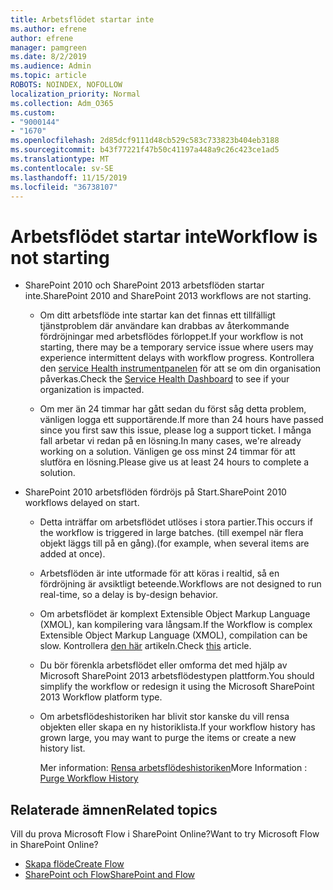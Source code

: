 ```yaml
---
title: Arbetsflödet startar inte
ms.author: efrene
author: efrene
manager: pamgreen
ms.date: 8/2/2019
ms.audience: Admin
ms.topic: article
ROBOTS: NOINDEX, NOFOLLOW
localization_priority: Normal
ms.collection: Adm_O365
ms.custom:
- "9000144"
- "1670"
ms.openlocfilehash: 2d85dcf9111d48cb529c583c733823b404eb3188
ms.sourcegitcommit: b43f77221f47b50c41197a448a9c26c423ce1ad5
ms.translationtype: MT
ms.contentlocale: sv-SE
ms.lasthandoff: 11/15/2019
ms.locfileid: "36738107"
---
```

# <a name="workflow-is-not-starting"></a><span data-ttu-id="ef9d9-102">Arbetsflödet startar inte</span><span class="sxs-lookup"><span data-stu-id="ef9d9-102">Workflow is not starting</span></span>

- <span data-ttu-id="ef9d9-103">SharePoint 2010 och SharePoint 2013 arbetsflöden startar inte.</span><span class="sxs-lookup"><span data-stu-id="ef9d9-103">SharePoint 2010 and SharePoint 2013 workflows are not starting.</span></span>

    - <span data-ttu-id="ef9d9-104">Om ditt arbetsflöde inte startar kan det finnas ett tillfälligt tjänstproblem där användare kan drabbas av återkommande fördröjningar med arbetsflödes förloppet.</span><span class="sxs-lookup"><span data-stu-id="ef9d9-104">If your workflow is not starting, there may be a temporary service issue where users may experience intermittent delays with workflow progress.</span></span> <span data-ttu-id="ef9d9-105">Kontrollera den [service Health instrumentpanelen](https:/admin.microsoft.com/AdminPortal/Home#/servicehealth) för att se om din organisation påverkas.</span><span class="sxs-lookup"><span data-stu-id="ef9d9-105">Check the [Service Health Dashboard](https:/admin.microsoft.com/AdminPortal/Home#/servicehealth) to see if your organization is impacted.</span></span>

    - <span data-ttu-id="ef9d9-106">Om mer än 24 timmar har gått sedan du först såg detta problem, vänligen logga ett supportärende.</span><span class="sxs-lookup"><span data-stu-id="ef9d9-106">If more than 24 hours have passed since you first saw this issue, please log a support ticket.</span></span> <span data-ttu-id="ef9d9-107">I många fall arbetar vi redan på en lösning.</span><span class="sxs-lookup"><span data-stu-id="ef9d9-107">In many cases, we're already working on a solution.</span></span> <span data-ttu-id="ef9d9-108">Vänligen ge oss minst 24 timmar för att slutföra en lösning.</span><span class="sxs-lookup"><span data-stu-id="ef9d9-108">Please give us at least 24 hours to complete a solution.</span></span>

- <span data-ttu-id="ef9d9-109">SharePoint 2010 arbetsflöden fördröjs på Start.</span><span class="sxs-lookup"><span data-stu-id="ef9d9-109">SharePoint 2010 workflows delayed on start.</span></span>

    - <span data-ttu-id="ef9d9-110">Detta inträffar om arbetsflödet utlöses i stora partier.</span><span class="sxs-lookup"><span data-stu-id="ef9d9-110">This occurs if the workflow is triggered in large batches.</span></span> <span data-ttu-id="ef9d9-111">(till exempel när flera objekt läggs till på en gång).</span><span class="sxs-lookup"><span data-stu-id="ef9d9-111">(for example, when several items are added at once).</span></span>

    - <span data-ttu-id="ef9d9-112">Arbetsflöden är inte utformade för att köras i realtid, så en fördröjning är avsiktligt beteende.</span><span class="sxs-lookup"><span data-stu-id="ef9d9-112">Workflows are not designed to run real-time, so a delay is by-design behavior.</span></span>

   -  <span data-ttu-id="ef9d9-113">Om arbetsflödet är komplext Extensible Object Markup Language (XMOL), kan kompilering vara långsam.</span><span class="sxs-lookup"><span data-stu-id="ef9d9-113">If the Workflow is complex Extensible Object Markup Language (XMOL), compilation can be slow.</span></span> <span data-ttu-id="ef9d9-114">Kontrollera [den här](https://support.microsoft.com//kb/3043697) artikeln.</span><span class="sxs-lookup"><span data-stu-id="ef9d9-114">Check [this](https://support.microsoft.com//kb/3043697) article.</span></span>

    - <span data-ttu-id="ef9d9-115">Du bör förenkla arbetsflödet eller omforma det med hjälp av Microsoft SharePoint 2013 arbetsflödestypen plattform.</span><span class="sxs-lookup"><span data-stu-id="ef9d9-115">You should simplify the workflow or redesign it using the Microsoft SharePoint 2013 Workflow platform type.</span></span>

    - <span data-ttu-id="ef9d9-116">Om arbetsflödeshistoriken har blivit stor kanske du vill rensa objekten eller skapa en ny historiklista.</span><span class="sxs-lookup"><span data-stu-id="ef9d9-116">If your workflow history has grown large, you may want to purge the items or create a new history list.</span></span>

        <span data-ttu-id="ef9d9-117">Mer information: [Rensa arbetsflödeshistoriken](https://blogs.technet.microsoft.com/marj/2015/08/07/sharepoint-2010-workflows-best-practice-purge-workflow-history-list-items/)</span><span class="sxs-lookup"><span data-stu-id="ef9d9-117">More Information : [Purge Workflow History](https://blogs.technet.microsoft.com/marj/2015/08/07/sharepoint-2010-workflows-best-practice-purge-workflow-history-list-items/)</span></span>


## <a name="related-topics"></a><span data-ttu-id="ef9d9-118">Relaterade ämnen</span><span class="sxs-lookup"><span data-stu-id="ef9d9-118">Related topics</span></span>
<span data-ttu-id="ef9d9-119">Vill du prova Microsoft Flow i SharePoint Online?</span><span class="sxs-lookup"><span data-stu-id="ef9d9-119">Want to try Microsoft Flow in SharePoint Online?</span></span>
- [<span data-ttu-id="ef9d9-120">Skapa flöde</span><span class="sxs-lookup"><span data-stu-id="ef9d9-120">Create Flow</span></span>](https://support.office.com/article/Create-a-flow-for-a-list-or-library-in-SharePoint-Online-or-OneDrive-for-Business-a9c3e03b-0654-46af-a254-20252e580d01) 
- [<span data-ttu-id="ef9d9-121">SharePoint och Flow</span><span class="sxs-lookup"><span data-stu-id="ef9d9-121">SharePoint and Flow</span></span>](https://flow.microsoft.com/blog/sharepoint-and-flow/) 



